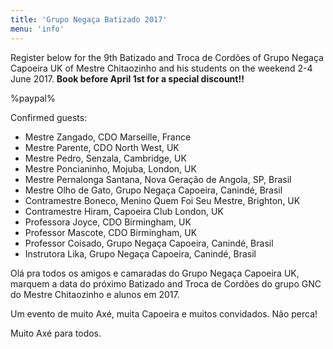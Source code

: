 ```yaml
---
title: 'Grupo Negaça Batizado 2017'
menu: 'info'
---
```


Register below for the 9th Batizado and Troca de Cordões of Grupo Negaça Capoeira UK of Mestre Chitaozinho and his students on the weekend 2-4 June 2017. **Book before April 1st for a special discount!!**

%paypal%

Confirmed guests:
* Mestre Zangado, CDO Marseille, France
* Mestre Parente, CDO North West, UK
* Mestre Pedro, Senzala, Cambridge, UK
* Mestre Poncianinho, Mojuba, London, UK
* Mestre Pernalonga Santana, Nova Geração de Angola, SP, Brasil
* Mestre Olho de Gato, Grupo Negaça Capoeira, Canindé, Brasil
* Contramestre Boneco, Menino Quem Foi Seu Mestre, Brighton, UK
* Contramestre Hiram, Capoeira Club London, UK
* Professora Joyce, CDO Birmingham, UK
* Professor Mascote, CDO Birmingham, UK
* Professor Coisado, Grupo Negaça Capoeira, Canindé, Brasil
* Instrutora Lika, Grupo Negaça Capoeira, Canindé, Brasil

Olá pra todos os amigos e camaradas do Grupo Negaça Capoeira UK, marquem a data do próximo Batizado and Troca de Cordões do grupo GNC do Mestre Chitaozinho e alunos em 2017. 

Um evento de muito Axé, muita Capoeira e muitos convidados. Não perca!

Muito Axé para todos.
